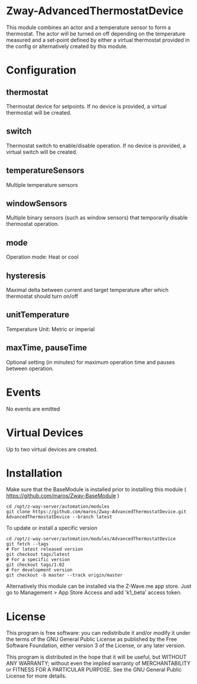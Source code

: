 # Zway-AdvancedThermostatDevice

This module combines an actor and a temperature sensor to form a thermostat. 
The actor will be turned on off depending on the temperature measured and a 
set-point defined by either a virtual thermostat provided in the config
or alternatively created by this module.

# Configuration

## thermostat

Thermostat device for setpoints. If no device is provided, a virtual 
thermostat will be created.

## switch

Thermostat switch to enable/disable operation. If no device is provided, a 
virtual switch will be created.

## temperatureSensors

Multiple temperature sensors

## windowSensors

Multiple binary sensors (such as window sensors) that temporarily disable
thermostat operation.

## mode

Operation mode: Heat or cool

## hysteresis

Maximal delta between current and target temperature after which thermostat 
should turn on/off

## unitTemperature

Temperature Unit: Metric or imperial

## maxTime, pauseTime

Optional setting (in minutes) for maximum operation time and pauses between
operation.

# Events

No events are emitted

# Virtual Devices

Up to two virtual devices are created.

# Installation

Make sure that the BaseModule is installed prior to installing this module 
( https://github.com/maros/Zway-BaseModule )

```shell
cd /opt/z-way-server/automation/modules
git clone https://github.com/maros/Zway-AdvancedThermostatDevice.git AdvancedThermostatDevice --branch latest
```

To update or install a specific version
```shell
cd /opt/z-way-server/automation/modules/AdvancedThermostatDevice
git fetch --tags
# For latest released version
git checkout tags/latest
# For a specific version
git checkout tags/1.02
# For development version
git checkout -b master --track origin/master
```

Alternatively this module can be installed via the Z-Wave.me app store. Just
go to Management > App Store Access and add 'k1_beta' access token.

# License

This program is free software: you can redistribute it and/or modify
it under the terms of the GNU General Public License as published by
the Free Software Foundation, either version 3 of the License, or any 
later version.

This program is distributed in the hope that it will be useful,
but WITHOUT ANY WARRANTY; without even the implied warranty of
MERCHANTABILITY or FITNESS FOR A PARTICULAR PURPOSE. See the
GNU General Public License for more details.
